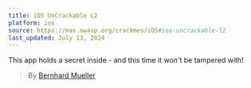 ```yaml
---
title: iOS UnCrackable L2
platform: ios
source: https://mas.owasp.org/crackmes/iOS#ios-uncrackable-l2
last_updated: July 13, 2024
---
```


This app holds a secret inside - and this time it won't be tampered with!

> By [Bernhard Mueller](https://github.com/muellerberndt "Bernhard Mueller")
